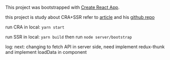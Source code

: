 This project was bootstrapped with [Create React App](https://github.com/facebook/create-react-app).

this project is study about CRA+SSR refer to [article](https://www.vairix.com/server-side-rendering-ssr-of-create-react-app-cra-app-in-2020) and his [github repo](https://github.com/dariomac/poc-cra-ssr)


run CRA in local: `yarn start`

run SSR in local: `yarn build` then run `node server/bootstrap`

log:
next:
changing to fetch API in server side,
need implement redux-thunk and implement loadData in component